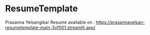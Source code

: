 # ResumeTemplate
Prasanna Yelsangikar Resume available on : https://prasannayelsan-resumetemplate-main-3vf001.streamlit.app/
